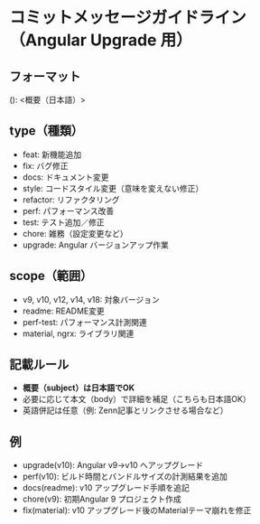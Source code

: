 # コミットメッセージガイドライン（Angular Upgrade 用）

## フォーマット
<type>(<scope>): <概要（日本語）>

## type（種類）
- feat: 新機能追加
- fix: バグ修正
- docs: ドキュメント変更
- style: コードスタイル変更（意味を変えない修正）
- refactor: リファクタリング
- perf: パフォーマンス改善
- test: テスト追加／修正
- chore: 雑務（設定変更など）
- upgrade: Angular バージョンアップ作業

## scope（範囲）
- v9, v10, v12, v14, v18: 対象バージョン
- readme: README変更
- perf-test: パフォーマンス計測関連
- material, ngrx: ライブラリ関連

## 記載ルール
- **概要（subject）は日本語でOK**
- 必要に応じて本文（body）で詳細を補足（こちらも日本語OK）
- 英語併記は任意（例: Zenn記事とリンクさせる場合など）

## 例
- upgrade(v10): Angular v9→v10 へアップグレード
- perf(v10): ビルド時間とバンドルサイズの計測結果を追加
- docs(readme): v10 アップグレード手順を追記
- chore(v9): 初期Angular 9 プロジェクト作成
- fix(material): v10 アップグレード後のMaterialテーマ崩れを修正